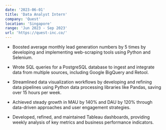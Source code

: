```yaml
---
date: '2023-06-01'
title: 'Data Analyst Intern'
company: 'Quest'
location: 'Singapore'
range: 'Jun 2023 - Sep 2023'
url: 'https://quest-inc.co/'
---
```


- Boosted average monthly lead generation numbers by 5 times by developing and implementing web-scraping tools using Python and Selenium.

- Wrote SQL queries for a PostgreSQL database to ingest and integrate data from multiple sources, including Google BigQuery and Retool.

- Streamlined data visualization workflows by developing and refining data pipelines using Python data processing libraries like Pandas, saving over 15 hours per week.

- Achieved steady growth in MAU by 140% and DAU by 120% through data-driven approaches and user engagement strategies.

- Developed, refined, and maintained Tableau dashboards, providing weekly analysis of key metrics and business performance indicators.
